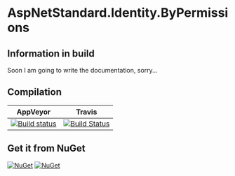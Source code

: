 # AspNetStandard.Identity.ByPermissions

## Information in build
Soon I am going to write the documentation, sorry...

## Compilation
|AppVeyor|Travis|
|--------|------|
|[![Build status](https://ci.appveyor.com/api/projects/status/ptnny9rvekddr0ar?svg=true)](https://ci.appveyor.com/project/kabestrus/aspnetstandard-identity-bypermissions)|[![Build Status](https://travis-ci.org/JorTurFer/AspNetStandard.Identity.ByPermissions.svg?branch=master)](https://travis-ci.org/JorTurFer/AspNetStandard.Identity.ByPermissions)|

## Get it from NuGet
[![NuGet][main-nuget-badge]][main-nuget]
[![NuGet][main-nuget-download]][main-nuget]

[main-nuget]: https://www.nuget.org/packages/AspNetStandard.Identity.ByPermissions/
[main-nuget-badge]: https://img.shields.io/nuget/v/AspNetStandard.Identity.ByPermissions.svg
[main-nuget-download]: https://img.shields.io/nuget/dt/AspNetStandard.Identity.ByPermissions.svg
